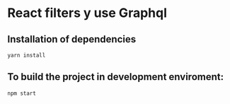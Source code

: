 React filters y use Graphql
=========================

## Installation of dependencies

```
yarn install
```

## To build the project in development enviroment:

```
npm start
```

